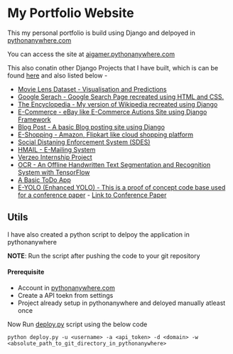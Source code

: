 # My Portfolio Website

This my personal portfolio is build using Django and delpoyed in [pythonanywhere.com](https://www.pythonanywhere.com/)

You can access the site at [aigamer.pythonanywhere.com](https://aigamer.pythonanywhere.com/)

This also conatin other Django Projects that I have built, which is can be found [here](https://aigamer.pythonanywhere.com/#projects) and also listed below - 

- [Movie Lens Dataset - Visualisation and Predictions](https://aigamer28100.github.io/Movie-Lens-Dataset-Visualization-and-Prediction/)
- [Google Serach - Google Search Page recreated using HTML and CSS.](https://aigamer28100.github.io/Google-Search/)
- [The Encyclopedia - My version of Wikipedia recreated using Django](https://aigamer.pythonanywhere.com/encyclopedia/)
- [E-Commerce - eBay like E-Commerce Autions Site using Django Framework](https://aigamer.pythonanywhere.com/auctions/)
- [Blog Post - A basic Blog posting site using Django](https://aigamer.pythonanywhere.com/blog/)
- [E-Shopping - Amazon, Flipkart like cloud shopping platform](https://aigamer.pythonanywhere.com/ecart/)
- [Social Distaning Enforcement System (SDES)](https://github.com/AIGamer28100/Social-Distance-Detection-using-OpenCV)
- [HMAIL - E-Mailing System](https://aigamer.pythonanywhere.com/hmail/)
- [Verzeo Internship Project](https://github.com/AIGamer28100/Verzeo-Internship)
- [OCR - An Offline Handwritten Text Segmentation and Recognition System with TensorFlow](https://github.com/AIGamer28100/Design-Project-II)
- [A Basic ToDo App](https://aigamer.pythonanywhere.com/todo/)
- [E-YOLO (Enhanced YOLO) - This is a proof of concept code base used for a conference paper](https://github.com/HariHaran-S-HITS/E-YOLO)  -  [Link to Conference Paper](https://ieeexplore.ieee.org/document/9885410)



## Utils

I have also created a python script to delpoy the application in pythonanywhere

**NOTE**: Run the script after pushing the code to your git repository 

#### Prerequisite

- Account in [pythonanywhere.com](https://www.pythonanywhere.com)
- Create a API toekn from settings
- Project already setup in pythonanywhere and deloyed manually atleast once

Now Run [deploy.py](deploy.py) script using the below code
```
python deploy.py -u <username> -a <api_token> -d <domain> -w <absolute_path_to_git_directory_in_pythonanywhere>
```
